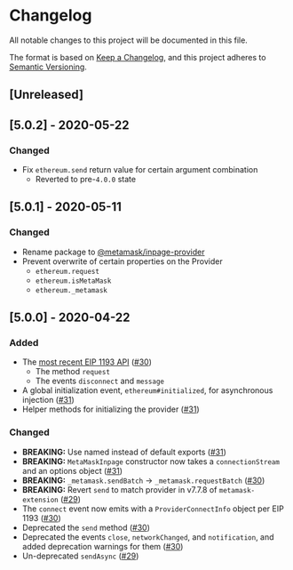 # Changelog

All notable changes to this project will be documented in this file.

The format is based on [Keep a Changelog](https://keepachangelog.com/en/1.0.0/),
and this project adheres to [Semantic Versioning](https://semver.org/spec/v2.0.0.html).

## [Unreleased]

## [5.0.2] - 2020-05-22

### Changed

- Fix `ethereum.send` return value for certain argument combination
  - Reverted to pre-`4.0.0` state

## [5.0.1] - 2020-05-11

### Changed

- Rename package to [@metamask/inpage-provider](https://www.npmjs.com/package/@metamask/inpage-provider)
- Prevent overwrite of certain properties on the Provider
  - `ethereum.request`
  - `ethereum.isMetaMask`
  - `ethereum._metamask`

## [5.0.0] - 2020-04-22

### Added

- The [most recent EIP 1193 API](https://github.com/ethereum/EIPs/blob/89e373d5d3a62a28f2646830247579f323ef6b40/EIPS/eip-1193.md) ([#30](https://github.com/MetaMask/inpage-provider/pull/30))
  - The method `request`
  - The events `disconnect` and `message`
- A global initialization event, `ethereum#initialized`, for
  asynchronous injection ([#31](https://github.com/MetaMask/inpage-provider/pull/31))
- Helper methods for initializing the provider ([#31](https://github.com/MetaMask/inpage-provider/pull/31))

### Changed

- **BREAKING:** Use named instead of default exports ([#31](https://github.com/MetaMask/inpage-provider/pull/31))
- **BREAKING:** `MetaMaskInpage` constructor now takes a `connectionStream` and an
  options object ([#31](https://github.com/MetaMask/inpage-provider/pull/31))
- **BREAKING:** `_metamask.sendBatch` -> `_metamask.requestBatch` ([#30](https://github.com/MetaMask/inpage-provider/pull/30))
- **BREAKING:** Revert `send` to match provider in v7.7.8 of `metamask-extension` ([#29](https://github.com/MetaMask/inpage-provider/pull/29))
- The `connect` event now emits with a `ProviderConnectInfo` object per EIP 1193 ([#30](https://github.com/MetaMask/inpage-provider/pull/30))
- Deprecated the `send` method ([#30](https://github.com/MetaMask/inpage-provider/pull/30))
- Deprecated the events `close`, `networkChanged`, and `notification`, and
  added deprecation warnings for them ([#30](https://github.com/MetaMask/inpage-provider/pull/30))
- Un-deprecated `sendAsync` ([#29](https://github.com/MetaMask/inpage-provider/pull/29))

